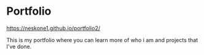 # Portfolio

 https://neskone1.github.io/portfolio2/
 
 This is my portfolio where you can learn more of who i am and projects that I've done.
